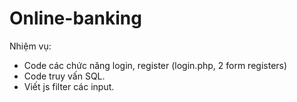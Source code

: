# Online-banking
Nhiệm vụ:
- Code các chức năng login, register (login.php, 2 form registers)
- Code truy vấn SQL.
- Viết js filter các input.

